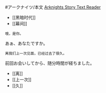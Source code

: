#アークナイツ/本文
[Arknights Story Text Reader](https://050644zf.github.io/ArknightsStoryTextReader/#/zh_CN/content?f=obt/guide/beg/0_welcome_to_guide)

- [[黑暗时代]]
- [[幕间]]

```zh-cn
哦，是你。
```
あぁ、あなたですか。

```zh-cn
离我们上一次见面，已经过去了很久。
```
前回お会いしてから、随分時間が経ちました。

- [[离]]
- [[上一次]]
- [[久]]
